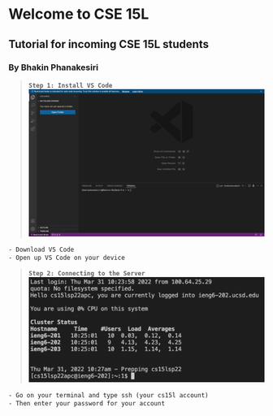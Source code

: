 # Welcome to CSE 15L
## Tutorial for incoming CSE 15L students
### By Bhakin Phanakesiri 

> **`Step 1: Install VS Code`**
![pic1](vscode.png)
```
- Download VS Code
- Open up VS Code on your device
```

> **`Step 2: Connecting to the Server`**
![pic2](connectingToServer.png)
```
- Go on your terminal and type ssh (your cs15l account)
- Then enter your password for your account
```